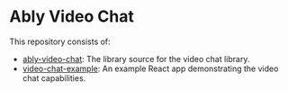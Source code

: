 # Ably Video Chat

This repository consists of:  
  
- [ably-video-chat](/ably-video-chat): The library source for the video chat library.
- [video-chat-example](/video-chat-example): An example React app demonstrating the video chat capabilities.
